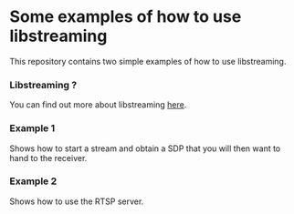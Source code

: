 # Some examples of how to use libstreaming

This repository contains two simple examples of how to use libstreaming.

### Libstreaming ?

You can find out more about libstreaming [here](https://github.com/fyhertz/libstreaming).

### Example 1

Shows how to start a stream and obtain a SDP that you will then want to hand to the receiver.

### Example 2

Shows how to use the RTSP server.


